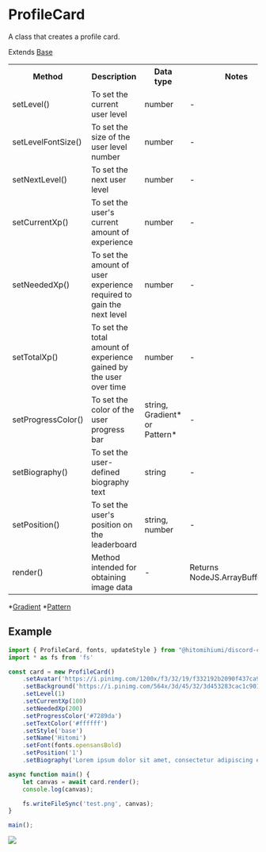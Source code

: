 # ProfileCard

A class that creates a profile card.

Extends [Base](./base.md)

<table>
    <tr>
        <th>Method</th>
        <th>Description</th>
        <th>Data type</th>
        <th>Notes</th>
    </tr>
    <tr>
        <td>setLevel()</td>
        <td>To set the current user level</td>
        <td>number</td>
        <td>-</td>
    </tr>
    <tr>
        <td>setLevelFontSize()</td>
        <td>To set the size of the user level number</td>
        <td>number</td>
        <td>-</td>
    </tr>
    <tr>
        <td>setNextLevel()</td>
        <td>To set the next user level</td>
        <td>number</td>
        <td>-</td>
    </tr>
    <tr>
        <td>setCurrentXp()</td>
        <td>To set the user's current amount of experience</td>
        <td>number</td>
        <td>-</td>
    </tr>
    <tr>
        <td>setNeededXp()</td>
        <td>To set the amount of user experience required to gain the next level</td>
        <td>number</td>
        <td>-</td>
    </tr>
    <tr>
        <td>setTotalXp()</td>
        <td>To set the total amount of experience gained by the user over time</td>
        <td>number</td>
        <td>-</td>
    </tr>
    <tr>
        <td>setProgressColor()</td>
        <td>To set the color of the user progress bar</td>
        <td>string, Gradient* or Pattern*</td>
        <td>-</td>
    </tr>
    <tr>
        <td>setBiography()</td>
        <td>To set the user-defined biography text</td>
        <td>string</td>
        <td>-</td>
    </tr>
    <tr>
        <td>setPosition()</td>
        <td>To set the user's position on the leaderboard </td>
        <td>string, number</td>
        <td>-</td>
    </tr>
    <tr>
        <td>render()</td>
        <td>Method intended for obtaining image data</td>
        <td>-</td>
        <td>Returns NodeJS.ArrayBufferView</td>
    </tr>
</table>

*[Gradient](https://github.com/hitomihiumi/lazy-canvas/blob/main/docs/gradient.md)
*[Pattern](https://github.com/hitomihiumi/lazy-canvas/blob/main/docs/pattern.md)

## Example

```ts
import { ProfileCard, fonts, updateStyle } from "@hitomihiumi/discord-cards";
import * as fs from 'fs'

const card = new ProfileCard()
    .setAvatar('https://i.pinimg.com/1200x/f3/32/19/f332192b2090f437ca9f49c1002287b6.jpg')
    .setBackground('https://i.pinimg.com/564x/3d/45/32/3d453283cac1c901dc1cbe6e5fc7171b.jpg')
    .setLevel(1)
    .setCurrentXp(100)
    .setNeededXp(200)
    .setProgressColor('#7289da')
    .setTextColor('#ffffff')
    .setStyle('base')
    .setName('Hitomi')
    .setFont(fonts.opensansBold)
    .setPosition('1')
    .setBiography('Lorem ipsum dolor sit amet, consectetur adipiscing elit. Sed non risus. Suspendisse lectus tortor, dignissim sit amet, adipiscing nec, ultricies sed, dolor.');

async function main() {
    let canvas = await card.render();
    console.log(canvas);

    fs.writeFileSync('test.png', canvas);
}

main();
```

![](https://i.imgur.com/MGU4n0A.png)